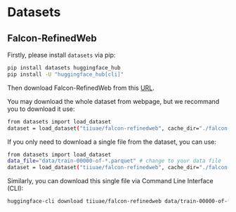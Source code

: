 # Datasets

## Falcon-RefinedWeb

Firstly, please install `datasets` via pip:
```bash
pip install datasets huggingface_hub
pip install -U "huggingface_hub[cli]"
```

Then download Falcon-RefinedWeb from this [URL](https://huggingface.co/datasets/tiiuae/falcon-refinedweb).

You may download the whole dataset from webpage, but we recommand you to download it use:
```bash
from datasets import load_dataset
dataset = load_dataset("tiiuae/falcon-refinedweb", cache_dir="./falcon-refinedweb")
```

If you only need to download a single file from the dataset, you can use:
```bash
from datasets import load_dataset
data_file="data/train-00000-of-*.parquet" # change to your data file
dataset = load_dataset("tiiuae/falcon-refinedweb", cache_dir="./falcon-refinedweb", data_files=data_file)
```
Similarly, you can download this single file via Command Line Interface (CLI):
```bash
huggingface-cli download tiiuae/falcon-refinedweb data/train-00000-of-*.parquet --local-dir ./falcon-refinedweb --repo-type dataset
```
